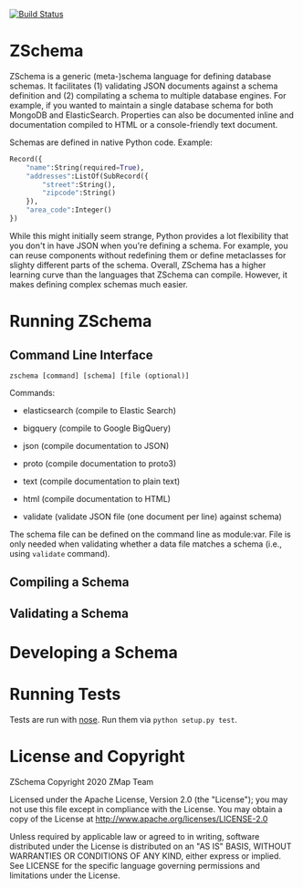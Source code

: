 [![Build Status](https://travis-ci.org/zmap/zschema.svg?branch=master)](https://travis-ci.org/zmap/zschema)

ZSchema
=======

ZSchema is a generic (meta-)schema language for defining database schemas. It
facilitates (1) validating JSON documents against a schema definition and (2)
compilating a schema to multiple database engines. For example, if you wanted to
maintain a single database schema for both MongoDB and ElasticSearch.
Properties can also be documented inline and documentation compiled to HTML or a
console-friendly text document.

Schemas are defined in native Python code. Example:

```python
Record({
    "name":String(required=True),
    "addresses":ListOf(SubRecord({
        "street":String(),
        "zipcode":String()
    }),
    "area_code":Integer()
})
```

While this might initially seem strange, Python provides a lot flexibility that
you don't in have JSON when you're defining a schema. For example, you can reuse
components without redefining them or define metaclasses for slighty different
parts of the schema. Overall, ZSchema has a higher learning curve than the
languages that ZSchema can compile. However, it makes defining complex schemas
much easier.

Running ZSchema
===============

Command Line Interface
----------------------

`zschema [command] [schema] [file (optional)]`

Commands:

 * elasticsearch (compile to Elastic Search)

 * bigquery (compile to Google BigQuery)

 * json (compile documentation to JSON)

 * proto (compile documentation to proto3)

 * text (compile documentation to plain text)

 * html (compile documentation to HTML)

 * validate (validate JSON file (one document per line) against schema)

The schema file can be defined on the command line as module:var. File is only
needed when validating whether a data file matches a schema (i.e., using
`validate` command).


Compiling a Schema
------------------


Validating a Schema
-------------------


Developing a Schema
===================




Running Tests
=============

Tests are run with [nose](http://nose.readthedocs.io/en/latest/). Run them via
`python setup.py test`.


License and Copyright
=====================

ZSchema Copyright 2020 ZMap Team

Licensed under the Apache License, Version 2.0 (the "License"); you may not use
this file except in compliance with the License. You may obtain a copy of the
License at http://www.apache.org/licenses/LICENSE-2.0

Unless required by applicable law or agreed to in writing, software distributed
under the License is distributed on an "AS IS" BASIS, WITHOUT WARRANTIES OR
CONDITIONS OF ANY KIND, either express or implied. See LICENSE for the specific
language governing permissions and limitations under the License.
